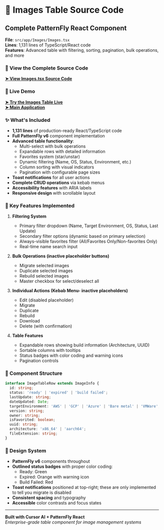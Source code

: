 # 📄 Images Table Source Code

## Complete PatternFly React Component

**File**: `src/app/Images/Images.tsx`  
**Lines**: 1,131 lines of TypeScript/React code  
**Features**: Advanced table with filtering, sorting, pagination, bulk operations, and more

### 🎯 View the Complete Source Code

**[➤ View Images.tsx Source Code](https://github.com/kelseamann/image-builder-UX/blob/ai_enabled/src/app/Images/Images.tsx)**

### 🚀 Live Demo

**[➤ Try the Images Table Live](https://kelseamann.github.io/image-builder-UX/images)**  
**[➤ Main Application](https://kelseamann.github.io/image-builder-UX)**

### ✨ What's Included

- **1,131 lines** of production-ready React/TypeScript code
- **Full PatternFly v6** component implementation
- **Advanced table functionality**:
  - Multi-select with bulk operations
  - Expandable rows with detailed information
  - Favorites system (star/unstar)
  - Dynamic filtering (Name, OS, Status, Environment, etc.)
  - Column sorting with visual indicators
  - Pagination with configurable page sizes
- **Toast notifications** for all user actions
- **Complete CRUD operations** via kebab menus
- **Accessibility features** with ARIA labels
- **Responsive design** with scrollable layout

### 🔧 Key Features Implemented

1. **Filtering System**
   - Primary filter dropdown (Name, Target Environment, OS, Status, Last Update)
   - Secondary filter options (dynamic based on primary selection)
   - Always-visible favorites filter (All/Favorites Only/Non-favorites Only)
   - Real-time name search input

2. **Bulk Operations (inactive placeholder buttons)**
   - Migrate selected images
   - Duplicate selected images
   - Rebuild selected images
   - Master checkbox for select/deselect all

3. **Individual Actions (Kebab Menu- inactive placeholders)**
   - Edit (disabled placeholder)
   - Migrate 
   - Duplicate
   - Rebuild
   - Download
   - Delete (with confirmation)

4. **Table Features**
   - Expandable rows showing build information (Architecture, UUID)
   - Sortable columns with tooltips
   - Status badges with color coding and warning icons
   - Pagination controls

### 📱 Component Structure

```typescript
interface ImageTableRow extends ImageInfo {
  id: string;
  status: 'ready' | 'expired' | 'build failed';
  lastUpdate: string;
  dateUpdated: Date;
  targetEnvironment: 'AWS' | 'GCP' | 'Azure' | 'Bare metal' | 'VMWare';
  version: string;
  owner: string;
  isFavorited: boolean;
  uuid: string;
  architecture: 'x86_64' | 'aarch64';
  fileExtension: string;
}
```

### 🎨 Design System

- **PatternFly v6** components throughout
- **Outlined status badges** with proper color coding:
  - Ready: Green
  - Expired: Orange with warning icon  
  - Build Failed: Red
- **Toast notifications** positioned at top-right; these are only implemented to tell you migrate is disabled
- **Consistent spacing** and typography
- **Accessible** color contrasts and focus states

---

**Built with Cursor AI + PatternFly React**  
*Enterprise-grade table component for image management systems* 
